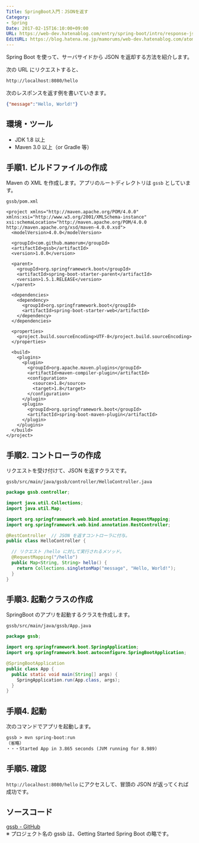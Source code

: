 ```yaml
---
Title: SpringBoot入門：JSONを返す
Category:
- Spring
Date: 2017-02-15T16:10:00+09:00
URL: https://web-dev.hatenablog.com/entry/spring-boot/intro/response-json
EditURL: https://blog.hatena.ne.jp/mamorums/web-dev.hatenablog.com/atom/entry/10328749687179105567
---
```


Spring Boot を使って、サーバサイドから JSON を返却する方法を紹介します。

次の URL にリクエストすると、

```txt
http://localhost:8080/hello
```

次のレスポンスを返す例を書いていきます。

```json
{"message":"Hello, World!"}
```


## 環境・ツール
- JDK 1.8 以上
- Maven 3.0 以上（or Gradle 等）


## 手順1. ビルドファイルの作成
Maven の XML を作成します。アプリのルートディレクトリは `gssb` としています。


`gssb/pom.xml`

```
<project xmlns="http://maven.apache.org/POM/4.0.0" xmlns:xsi="http://www.w3.org/2001/XMLSchema-instance" xsi:schemaLocation="http://maven.apache.org/POM/4.0.0 http://maven.apache.org/xsd/maven-4.0.0.xsd">
  <modelVersion>4.0.0</modelVersion>

  <groupId>com.github.mamorum</groupId>
  <artifactId>gssb</artifactId>
  <version>1.0.0</version>

  <parent>
    <groupId>org.springframework.boot</groupId>
    <artifactId>spring-boot-starter-parent</artifactId>
    <version>1.5.1.RELEASE</version>
  </parent>

  <dependencies>
    <dependency>
      <groupId>org.springframework.boot</groupId>
      <artifactId>spring-boot-starter-web</artifactId>
    </dependency>
  </dependencies>

  <properties>
    <project.build.sourceEncoding>UTF-8</project.build.sourceEncoding>
  </properties>

  <build>
    <plugins>
      <plugin>
        <groupId>org.apache.maven.plugins</groupId>
        <artifactId>maven-compiler-plugin</artifactId>
        <configuration>
          <source>1.8</source>
          <target>1.8</target>
        </configuration>
      </plugin>
      <plugin>
        <groupId>org.springframework.boot</groupId>
        <artifactId>spring-boot-maven-plugin</artifactId>
      </plugin>
    </plugins>
  </build>
</project>
```


## 手順2. コントローラの作成
リクエストを受け付けて、JSON を返すクラスです。

`gssb/src/main/java/gssb/controller/HelloController.java`

```java
package gssb.controller;

import java.util.Collections;
import java.util.Map;

import org.springframework.web.bind.annotation.RequestMapping;
import org.springframework.web.bind.annotation.RestController;

@RestController  // JSON を返すコントローラに付与。
public class HelloController {

  // リクエスト /hello に対して実行されるメソッド。
  @RequestMapping("/hello")
  public Map<String, String> hello() {
    return Collections.singletonMap("message", "Hello, World!");
  }
}
```


## 手順3. 起動クラスの作成
SpringBoot のアプリを起動するクラスを作成します。

`gssb/src/main/java/gssb/App.java`

```java
package gssb;

import org.springframework.boot.SpringApplication;
import org.springframework.boot.autoconfigure.SpringBootApplication;

@SpringBootApplication
public class App {
  public static void main(String[] args) {
    SpringApplication.run(App.class, args);
  }
}
```


## 手順4. 起動
次のコマンドでアプリを起動します。

```txt
gssb > mvn spring-boot:run
（省略）
・・・Started App in 3.865 seconds (JVM running for 8.989)
```


## 手順5. 確認
`http://localhost:8080/hello` にアクセスして、冒頭の JSON が返ってくれば成功です。


## ソースコード
[gssb - GitHub](https://github.com/mamorum/blog/tree/master/code/gssb)  
※ プロジェクト名の gssb は、Getting Started Spring Boot の略です。
